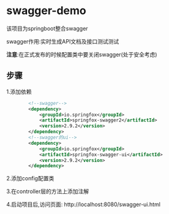 # swagger-demo

该项目为springboot整合swagger

swagger作用:实时生成API文档及接口测试测试

**注意**:在正式发布的时候配置类中要关闭swagger(处于安全考虑)

## 步骤

1.添加依赖

```xml
		<!--swagger-->
		<dependency>
			<groupId>io.springfox</groupId>
			<artifactId>springfox-swagger2</artifactId>
			<version>2.9.2</version>
		</dependency>
		<!--swagger的ui-->
		<dependency>
			<groupId>io.springfox</groupId>
			<artifactId>springfox-swagger-ui</artifactId>
			<version>2.9.2</version>
		</dependency>
```

2.添加config配置类

3.在controller层的方法上添加注解

4.启动项目后,访问页面: http://localhost:8080/swagger-ui.html 

